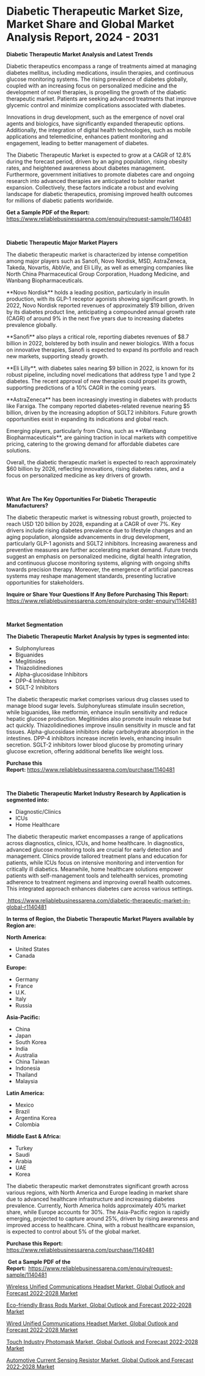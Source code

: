 <p><h1>Diabetic Therapeutic Market Size, Market Share and Global Market Analysis Report, 2024 - 2031</h1></p><p><strong>Diabetic Therapeutic Market Analysis and Latest Trends</strong></p>
<p><p>Diabetic therapeutics encompass a range of treatments aimed at managing diabetes mellitus, including medications, insulin therapies, and continuous glucose monitoring systems. The rising prevalence of diabetes globally, coupled with an increasing focus on personalized medicine and the development of novel therapies, is propelling the growth of the diabetic therapeutic market. Patients are seeking advanced treatments that improve glycemic control and minimize complications associated with diabetes.</p><p>Innovations in drug development, such as the emergence of novel oral agents and biologics, have significantly expanded therapeutic options. Additionally, the integration of digital health technologies, such as mobile applications and telemedicine, enhances patient monitoring and engagement, leading to better management of diabetes.</p><p>The Diabetic Therapeutic Market is expected to grow at a CAGR of 12.8% during the forecast period, driven by an aging population, rising obesity rates, and heightened awareness about diabetes management. Furthermore, government initiatives to promote diabetes care and ongoing research into advanced therapies are anticipated to bolster market expansion. Collectively, these factors indicate a robust and evolving landscape for diabetic therapeutics, promising improved health outcomes for millions of diabetic patients worldwide.</p></p>
<p><strong>Get a Sample PDF of the Report:&nbsp;</strong> <a href="https://www.reliablebusinessarena.com/enquiry/request-sample/1140481?utm_campaign=1566&utm_medium=2&utm_source=Github&utm_content=ia&utm_term=14102024&utm_id=diabetic-therapeutic">https://www.reliablebusinessarena.com/enquiry/request-sample/1140481</a></p>
<p>&nbsp;</p>
<p><strong>Diabetic Therapeutic Major Market Players</strong></p>
<p><p>The diabetic therapeutic market is characterized by intense competition among major players such as Sanofi, Novo Nordisk, MSD, AstraZeneca, Takeda, Novartis, AbbVie, and Eli Lilly, as well as emerging companies like North China Pharmaceutical Group Corporation, Huadong Medicine, and Wanbang Biopharmaceuticals.</p><p>**Novo Nordisk** holds a leading position, particularly in insulin production, with its GLP-1 receptor agonists showing significant growth. In 2022, Novo Nordisk reported revenues of approximately $19 billion, driven by its diabetes product line, anticipating a compounded annual growth rate (CAGR) of around 9% in the next five years due to increasing diabetes prevalence globally.</p><p>**Sanofi** also plays a critical role, reporting diabetes revenues of $8.7 billion in 2022, bolstered by both insulin and newer biologics. With a focus on innovative therapies, Sanofi is expected to expand its portfolio and reach new markets, supporting steady growth.</p><p>**Eli Lilly**, with diabetes sales nearing $9 billion in 2022, is known for its robust pipeline, including novel medications that address type 1 and type 2 diabetes. The recent approval of new therapies could propel its growth, supporting predictions of a 10% CAGR in the coming years.</p><p>**AstraZeneca** has been increasingly investing in diabetes with products like Farxiga. The company reported diabetes-related revenue nearing $5 billion, driven by the increasing adoption of SGLT2 inhibitors. Future growth opportunities exist in expanding its indications and global reach.</p><p>Emerging players, particularly from China, such as **Wanbang Biopharmaceuticals**, are gaining traction in local markets with competitive pricing, catering to the growing demand for affordable diabetes care solutions.</p><p>Overall, the diabetic therapeutic market is expected to reach approximately $60 billion by 2026, reflecting innovations, rising diabetes rates, and a focus on personalized medicine as key drivers of growth.</p></p>
<p>&nbsp;</p>
<p><strong>What Are The Key Opportunities For Diabetic Therapeutic Manufacturers?</strong></p>
<p><p>The diabetic therapeutic market is witnessing robust growth, projected to reach USD 120 billion by 2028, expanding at a CAGR of over 7%. Key drivers include rising diabetes prevalence due to lifestyle changes and an aging population, alongside advancements in drug development, particularly GLP-1 agonists and SGLT2 inhibitors. Increasing awareness and preventive measures are further accelerating market demand. Future trends suggest an emphasis on personalized medicine, digital health integration, and continuous glucose monitoring systems, aligning with ongoing shifts towards precision therapy. Moreover, the emergence of artificial pancreas systems may reshape management standards, presenting lucrative opportunities for stakeholders.</p></p>
<p><strong>Inquire or Share Your Questions If Any Before Purchasing This Report:</strong> <a href="https://www.reliablebusinessarena.com/enquiry/pre-order-enquiry/1140481?utm_campaign=1566&utm_medium=2&utm_source=Github&utm_content=ia&utm_term=14102024&utm_id=diabetic-therapeutic">https://www.reliablebusinessarena.com/enquiry/pre-order-enquiry/1140481</a></p>
<p>&nbsp;</p>
<p><strong>Market Segmentation</strong></p>
<p><strong>The Diabetic Therapeutic Market Analysis by types is segmented into:</strong></p>
<p><ul><li>Sulphonylureas</li><li>Biguanides</li><li>Meglitinides</li><li>Thiazolidinediones</li><li>Alpha-glucosidase Inhibitors</li><li>DPP-4 Inhibitors</li><li>SGLT-2 Inhibitors</li></ul></p>
<p><p>The diabetic therapeutic market comprises various drug classes used to manage blood sugar levels. Sulphonylureas stimulate insulin secretion, while biguanides, like metformin, enhance insulin sensitivity and reduce hepatic glucose production. Meglitinides also promote insulin release but act quickly. Thiazolidinediones improve insulin sensitivity in muscle and fat tissues. Alpha-glucosidase inhibitors delay carbohydrate absorption in the intestines. DPP-4 inhibitors increase incretin levels, enhancing insulin secretion. SGLT-2 inhibitors lower blood glucose by promoting urinary glucose excretion, offering additional benefits like weight loss.</p></p>
<p><strong>Purchase this Report:&nbsp;</strong><a href="https://www.reliablebusinessarena.com/purchase/1140481?utm_campaign=1566&utm_medium=2&utm_source=Github&utm_content=ia&utm_term=14102024&utm_id=diabetic-therapeutic">https://www.reliablebusinessarena.com/purchase/1140481</a></p>
<p>&nbsp;</p>
<p><strong>The Diabetic Therapeutic Market Industry Research by Application is segmented into:</strong></p>
<p><ul><li>Diagnostic/Clinics</li><li>ICUs</li><li>Home Healthcare</li></ul></p>
<p><p>The diabetic therapeutic market encompasses a range of applications across diagnostics, clinics, ICUs, and home healthcare. In diagnostics, advanced glucose monitoring tools are crucial for early detection and management. Clinics provide tailored treatment plans and education for patients, while ICUs focus on intensive monitoring and intervention for critically ill diabetics. Meanwhile, home healthcare solutions empower patients with self-management tools and telehealth services, promoting adherence to treatment regimens and improving overall health outcomes. This integrated approach enhances diabetes care across various settings.</p></p>
<p><a href="https://www.reliablebusinessarena.com/diabetic-therapeutic-market-in-global-r1140481?utm_campaign=1566&utm_medium=2&utm_source=Github&utm_content=ia&utm_term=14102024&utm_id=diabetic-therapeutic">&nbsp;https://www.reliablebusinessarena.com/diabetic-therapeutic-market-in-global-r1140481</a></p>
<p><strong>In terms of Region, the Diabetic Therapeutic Market Players available by Region are:</strong></p>
<p>
    <p> <strong> North America: </strong>
        <ul>
            <li>United States</li>
            <li>Canada</li>
        </ul>
        </p> 
    <p> <strong> Europe: </strong>
        <ul>
            <li>Germany</li>
            <li>France</li>
            <li>U.K.</li>
            <li>Italy</li>
            <li>Russia</li>
        </ul>
        </p> 
    <p> <strong> Asia-Pacific: </strong>
        <ul>
            <li>China</li>
            <li>Japan</li>
            <li>South Korea</li>
            <li>India</li>
            <li>Australia</li>
            <li>China Taiwan</li>
            <li>Indonesia</li>
            <li>Thailand</li>
            <li>Malaysia</li>
        </ul>
        </p> 
    <p> <strong> Latin America: </strong>
        <ul>
            <li>Mexico</li>
            <li>Brazil</li>
            <li>Argentina Korea</li>
            <li>Colombia</li>
        </ul>
        </p> 
    <p> <strong> Middle East & Africa: </strong>
        <ul>
            <li>Turkey</li>
            <li>Saudi</li>
            <li>Arabia</li>
            <li>UAE</li>
            <li>Korea</li>
        </ul>
    </p>
    </p>
<p><p>The diabetic therapeutic market demonstrates significant growth across various regions, with North America and Europe leading in market share due to advanced healthcare infrastructure and increasing diabetes prevalence. Currently, North America holds approximately 40% market share, while Europe accounts for 30%. The Asia-Pacific region is rapidly emerging, projected to capture around 25%, driven by rising awareness and improved access to healthcare. China, with a robust healthcare expansion, is expected to control about 5% of the global market.</p></p>
<p><strong>Purchase this Report: </strong><a href="https://www.reliablebusinessarena.com/purchase/1140481?utm_campaign=1566&utm_medium=2&utm_source=Github&utm_content=ia&utm_term=14102024&utm_id=diabetic-therapeutic">https://www.reliablebusinessarena.com/purchase/1140481</a></p>
<p>&nbsp;<strong>Get a Sample PDF of the Report:&nbsp;&nbsp;</strong><a href="https://www.reliablebusinessarena.com/enquiry/request-sample/1140481?utm_campaign=1566&utm_medium=2&utm_source=Github&utm_content=ia&utm_term=14102024&utm_id=diabetic-therapeutic">https://www.reliablebusinessarena.com/enquiry/request-sample/1140481</a></p>
<p><strong></strong></p>
<p><p><a href="https://www.linkedin.com/pulse/wireless-unified-communications-headset-market-global-outlook-3srmf?utm_campaign=1566&utm_medium=2&utm_source=Github&utm_content=ia&utm_term=14102024&utm_id=diabetic-therapeutic">Wireless Unified Communications Headset Market, Global Outlook and Forecast 2022-2028 Market</a></p><p><a href="https://www.linkedin.com/pulse/eco-friendly-brass-rods-market-global-outlook-forecast-2022-2028-uruze?trk=public_post_embed_feed-article-content&utm_campaign=1566&utm_medium=2&utm_source=Github&utm_content=ia&utm_term=14102024&utm_id=diabetic-therapeutic">Eco-friendly Brass Rods Market, Global Outlook and Forecast 2022-2028 Market</a></p><p><a href="https://www.linkedin.com/pulse/wired-unified-communications-headset-market-global-outlook-uvqqf?utm_campaign=1566&utm_medium=2&utm_source=Github&utm_content=ia&utm_term=14102024&utm_id=diabetic-therapeutic">Wired Unified Communications Headset Market, Global Outlook and Forecast 2022-2028 Market</a></p><p><a href="https://www.linkedin.com/pulse/touch-industry-photomask-market-global-outlook-forecast-8jyue?trk=public_post_embed_feed-article-content&utm_campaign=1566&utm_medium=2&utm_source=Github&utm_content=ia&utm_term=14102024&utm_id=diabetic-therapeutic">Touch Industry Photomask Market, Global Outlook and Forecast 2022-2028 Market</a></p><p><a href="https://www.linkedin.com/pulse/global-automotive-current-sensing-resistor-market-outlook-tq3vf?utm_campaign=1566&utm_medium=2&utm_source=Github&utm_content=ia&utm_term=14102024&utm_id=diabetic-therapeutic">Automotive Current Sensing Resistor Market, Global Outlook and Forecast 2022-2028 Market</a></p></p>